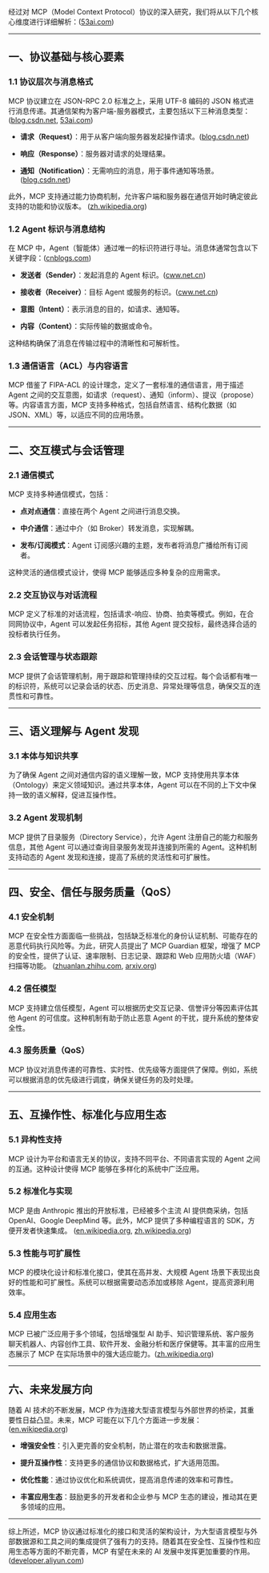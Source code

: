 经过对 MCP（Model Context Protocol）协议的深入研究，我们将从以下几个核心维度进行详细解析：([53ai.com][1])

---

## 一、协议基础与核心要素

### 1.1 协议层次与消息格式

MCP 协议建立在 JSON-RPC 2.0 标准之上，采用 UTF-8 编码的 JSON 格式进行消息传递。其通信架构为客户端-服务器模式，主要包括以下三种消息类型：([blog.csdn.net][2], [53ai.com][1])

* **请求（Request）**：用于从客户端向服务器发起操作请求。([blog.csdn.net][2])

* **响应（Response）**：服务器对请求的处理结果。

* **通知（Notification）**：无需响应的消息，用于事件通知等场景。([blog.csdn.net][2])

此外，MCP 支持通过能力协商机制，允许客户端和服务器在通信开始时确定彼此支持的功能和协议版本。 ([zh.wikipedia.org][3])

### 1.2 Agent 标识与消息结构

在 MCP 中，Agent（智能体）通过唯一的标识符进行寻址。消息体通常包含以下关键字段：([cnblogs.com][4])

* **发送者（Sender）**：发起消息的 Agent 标识。([cww.net.cn][5])

* **接收者（Receiver）**：目标 Agent 或服务的标识。([cww.net.cn][5])

* **意图（Intent）**：表示消息的目的，如请求、通知等。

* **内容（Content）**：实际传输的数据或命令。

这种结构确保了消息在传输过程中的清晰性和可解析性。

### 1.3 通信语言（ACL）与内容语言

MCP 借鉴了 FIPA-ACL 的设计理念，定义了一套标准的通信语言，用于描述 Agent 之间的交互意图，如请求（request）、通知（inform）、提议（propose）等。内容语言方面，MCP 支持多种格式，包括自然语言、结构化数据（如 JSON、XML）等，以适应不同的应用场景。

---

## 二、交互模式与会话管理

### 2.1 通信模式

MCP 支持多种通信模式，包括：

* **点对点通信**：直接在两个 Agent 之间进行消息交换。

* **中介通信**：通过中介（如 Broker）转发消息，实现解耦。

* **发布/订阅模式**：Agent 订阅感兴趣的主题，发布者将消息广播给所有订阅者。

这种灵活的通信模式设计，使得 MCP 能够适应多种复杂的应用需求。

### 2.2 交互协议与对话流程

MCP 定义了标准的对话流程，包括请求-响应、协商、拍卖等模式。例如，在合同网协议中，Agent 可以发起任务招标，其他 Agent 提交投标，最终选择合适的投标者执行任务。

### 2.3 会话管理与状态跟踪

MCP 提供了会话管理机制，用于跟踪和管理持续的交互过程。每个会话都有唯一的标识符，系统可以记录会话的状态、历史消息、异常处理等信息，确保交互的连贯性和可靠性。

---

## 三、语义理解与 Agent 发现

### 3.1 本体与知识共享

为了确保 Agent 之间对通信内容的语义理解一致，MCP 支持使用共享本体（Ontology）来定义领域知识。通过共享本体，Agent 可以在不同的上下文中保持一致的语义解释，促进互操作性。

### 3.2 Agent 发现机制

MCP 提供了目录服务（Directory Service），允许 Agent 注册自己的能力和服务信息，其他 Agent 可以通过查询目录服务发现并连接到所需的 Agent。这种机制支持动态的 Agent 发现和连接，提高了系统的灵活性和可扩展性。

---

## 四、安全、信任与服务质量（QoS）

### 4.1 安全机制

MCP 在安全性方面面临一些挑战，包括缺乏标准化的身份认证机制、可能存在的恶意代码执行风险等。为此，研究人员提出了 MCP Guardian 框架，增强了 MCP 的安全性，提供了认证、速率限制、日志记录、跟踪和 Web 应用防火墙（WAF）扫描等功能。 ([zhuanlan.zhihu.com][6], [arxiv.org][7])

### 4.2 信任模型

MCP 支持建立信任模型，Agent 可以根据历史交互记录、信誉评分等因素评估其他 Agent 的可信度。这种机制有助于防止恶意 Agent 的干扰，提升系统的整体安全性。

### 4.3 服务质量（QoS）

MCP 协议对消息传递的可靠性、实时性、优先级等方面提供了保障。例如，系统可以根据消息的优先级进行调度，确保关键任务的及时处理。

---

## 五、互操作性、标准化与应用生态

### 5.1 异构性支持

MCP 设计为平台和语言无关的协议，支持不同平台、不同语言实现的 Agent 之间的互通。这种设计使得 MCP 能够在多样化的系统中广泛应用。

### 5.2 标准化与实现

MCP 是由 Anthropic 推出的开放标准，已经被多个主流 AI 提供商采纳，包括 OpenAI、Google DeepMind 等。此外，MCP 提供了多种编程语言的 SDK，方便开发者快速集成。 ([en.wikipedia.org][8], [zh.wikipedia.org][3])

### 5.3 性能与可扩展性

MCP 的模块化设计和标准化接口，使其在高并发、大规模 Agent 场景下表现出良好的性能和可扩展性。系统可以根据需要动态添加或移除 Agent，提高资源利用效率。

### 5.4 应用生态

MCP 已被广泛应用于多个领域，包括增强型 AI 助手、知识管理系统、客户服务聊天机器人、内容创作工具、软件开发、金融分析和医疗保健等。其丰富的应用生态展示了 MCP 在实际场景中的强大适应能力。([zh.wikipedia.org][3])

---

## 六、未来发展方向

随着 AI 技术的不断发展，MCP 作为连接大型语言模型与外部世界的桥梁，其重要性日益凸显。未来，MCP 可能在以下几个方面进一步发展：([en.wikipedia.org][8])

* **增强安全性**：引入更完善的安全机制，防止潜在的攻击和数据泄露。

* **提升互操作性**：支持更多的通信协议和数据格式，扩大适用范围。

* **优化性能**：通过协议优化和系统调优，提高消息传递的效率和可靠性。

* **丰富应用生态**：鼓励更多的开发者和企业参与 MCP 生态的建设，推动其在更多领域的应用。

---

综上所述，MCP 协议通过标准化的接口和灵活的架构设计，为大型语言模型与外部数据源和工具之间的集成提供了强有力的支持。随着其在安全性、互操作性和应用生态等方面的不断完善，MCP 有望在未来的 AI 发展中发挥更加重要的作用。([developer.aliyun.com][9])

[1]: https://www.53ai.com/news/LargeLanguageModel/2025060582947.html?utm_source=chatgpt.com "11张图全面总结MCP、A2A、Function Calling 架构设计间关系 - 53AI"
[2]: https://blog.csdn.net/kunhe0512/article/details/146605931?utm_source=chatgpt.com "Model Context Protocol (MCP) 详解：连接AI与数据的开放标准原创"
[3]: https://zh.wikipedia.org/wiki/%E6%A8%A1%E5%9E%8B%E4%B8%8A%E4%B8%8B%E6%96%87%E5%8D%8F%E8%AE%AE?utm_source=chatgpt.com "模型上下文协议"
[4]: https://www.cnblogs.com/CareySon/p/18827525/mcp_lifecycle_via_demo?utm_source=chatgpt.com "通过一个DEMO理解MCP（模型上下文协议）的生命周期 - 博客园"
[5]: https://www.cww.net.cn/article?id=600341&utm_source=chatgpt.com "MCP协议、进展及趋势影响分析 - 通信世界"
[6]: https://zhuanlan.zhihu.com/p/1905932877343986050?utm_source=chatgpt.com "MCP 协议为何不如你想象的安全？从技术专家视角解读"
[7]: https://arxiv.org/abs/2504.12757?utm_source=chatgpt.com "MCP Guardian: A Security-First Layer for Safeguarding MCP-Based AI System"
[8]: https://en.wikipedia.org/wiki/Model_Context_Protocol?utm_source=chatgpt.com "Model Context Protocol"
[9]: https://developer.aliyun.com/article/1659874?utm_source=chatgpt.com "一文掌握MCP 上下文协议：从理论到实践 - 阿里云开发者社区"
